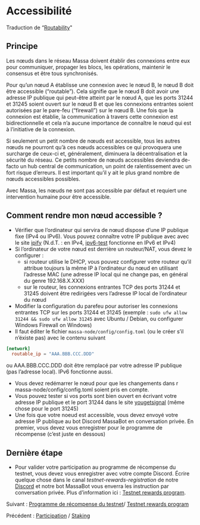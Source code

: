 # Accessibilité

Traduction de “[Routability](https://docs.massa.net/en/latest/testnet/routability.html)"

## Principe

Les nœuds dans le réseau Massa doivent établir des connexions entre eux pour communiquer, propager les blocs, les opérations, maintenir le consensus et être tous synchronisés.

Pour qu’un nœud A établisse une connexion avec le nœud B, le nœud B doit être accessible (“routable”). Cela signifie que le nœud B doit avoir une adresse IP publique qui peut-être atteint par le nœud A, que les ports 31244 et 31245 soient ouvert sur le nœud B et que les connexions entrantes soient autorisées par le pare-feu (“firewall”) sur le nœud B. Une fois que la connexion est établie, la communication à travers cette connexion est bidirectionnelle et cela n’a aucune importance de connaître le nœud qui est à l’initiative de la connexion.

Si seulement un petit nombre de nœuds est accessible, tous les autres nœuds ne pourront qu’à ces nœuds accessibles ce qui provoquera une surcharge de ceux-ci et, généralement, diminuera la décentralisation et la sécurité du réseau. Ce petits nombre de nœuds accessibles deviendra de-facto un hub central de communication, un point de ralentissement avec un fort risque d’erreurs. Il est important qu’il y ait le plus grand nombre de nœuds accessibles possibles.

Avec Massa, les nœuds ne sont pas accessible par défaut et requiert une intervention humaine pour être accessible.

## Comment rendre mon nœud accessible ?

+ Vérifier que l’ordinateur qui servira de nœud dispose d’une IP publique fixe (IPv4 ou IPv6). Vous pouvez connaître votre IP publique avec avec le site [ipify](https://api.ipify.org/) (N.d.T. : en IPv4, [ipv6-test](https://ipv6-test.com/) fonctionne en IPv6 et IPv4)
+ Si l’ordinateur de votre nœud est derrière un routeur/NAT, vous devez le configurer :
  + si routeur utilise le DHCP, vous pouvez configurer votre routeur qu’il attribue toujours la même IP à l’ordinateur du nœud en utilisant l’adresse MAC (une adresse IP local qui ne change pas, en général du genre 192.168.X.XXX)
  + sur le routeur, les connexions entrantes TCP des ports 31244 et 31245 doivent être redirigées vers l’adresse IP local de l’ordinateur du nœud
+ Modifier la configuration du parefeu pour autoriser les connexions entrantes TCP sur les ports 31244 et 31245 (exemple : `sudo ufw allow 31244 && sudo ufw allow 31245` avec Ubuntu / Debian, ou configurer Windows Firewall on Windows)
+ Il faut éditer le fichier `massa-node/config/config.toml` (ou le créer s’il n’éxiste pas) avec le contenu suivant 
```toml
[network]
  routable_ip = "AAA.BBB.CCC.DDD"
```
  ou AAA.BBB.CCC.DDD doit être remplacé par votre adresse IP publique (pas l’adresse local). IPv6 fonctionne aussi.
+ Vous devez redémarrer le nœud pour que les changements dans r massa-node/config/config.toml soient pris en compte.
+ Vous pouvez tester si vos ports sont bien ouvert en écrivant votre adresse IP publique et le port 31244 dans le site [yougetsignal](https://www.yougetsignal.com/tools/open-ports/) (même chose pour le port 31245)
+ Une fois que votre noeud est accessible, vous devez envoyé votre adresse IP publique au bot Discord MassaBot en conversation privée. En premier, vous devez vous enregistrer pour le programme de récompense (c’est juste en dessous)

## Dernière étape

+ Pour valider votre participation au programme de récompense du testnet, vous devez vous enregistrer avec votre compte Discord. Écrire quelque chose dans le canal *testnet-rewards-registration* de notre [Discord](https://discord.com/invite/massa) et notre bot MassaBot vous enverra les instruction par conversation privée. Plus d’information ici : [Testnet rewards program](https://massa.readthedocs.io/en/latest/testnet/rewards.html).

Suivant : [Programme de récompense du testnet](./rewards.md)/ [Testnet rewards program](https://massa.readthedocs.io/en/latest/testnet/rewards.html)

Précédent : [Participation](./Staking.md) / [Staking](https://docs.massa.net/en/latest/testnet/staking.html)
